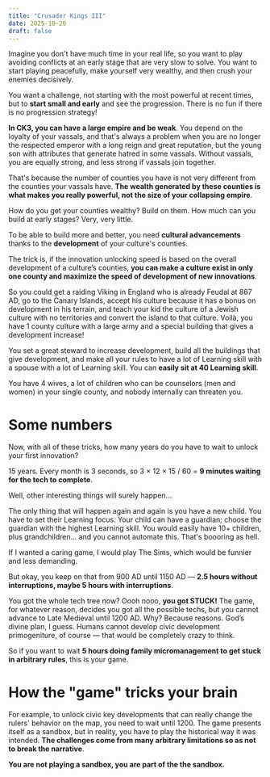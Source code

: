 ```yaml
---
title: "Crusader Kings III"
date: 2025-10-20
draft: false
---
```


Imagine you don't have much time in your real life, so you want to play avoiding conflicts at an early stage that are very slow to solve. You want to start playing peacefully, make yourself very wealthy, and then crush your enemies decisively.

You want a challenge, not starting with the most powerful at recent times, but to **start small and early** and see the progression. There is no fun if there is no progression strategy!

**In CK3, you can have a large empire and be weak**. You depend on the loyalty of your vassals, and that's always a problem when you are no longer the respected emperor with a long reign and great reputation, but the young son with attributes that generate hatred in some vassals. Without vassals, you are equally strong, and less strong if vassals join together.

That's because the number of counties you have is not very different from the counties your vassals have. **The wealth generated by these counties is what makes you really powerful, not the size of your collapsing empire**.

How do you get your counties wealthy? Build on them. How much can you build at early stages? Very, very little.

To be able to build more and better, you need **cultural advancements** thanks to the **development** of your culture's counties.

The trick is, if the innovation unlocking speed is based on the overall development of a culture’s counties, **you can make a culture exist in only one county and maximize the speed of development of new innovations**.

So you could get a raiding Viking in England who is already Feudal at 867 AD, go to the Canary Islands, accept his culture because it has a bonus on development in his terrain, and teach your kid the culture of a Jewish culture with no territories and convert the island to that culture. Voilà, you have 1 county culture with a large army and a special building that gives a development increase!

You set a great steward to increase development, build all the buildings that give development, and make all your rules to have a lot of Learning skill with a spouse with a lot of Learning skill. You can **easily sit at 40 Learning skill**.

You have 4 wives, a lot of children who can be counselors (men and women) in your single county, and nobody internally can threaten you.

# Some numbers

Now, with all of these tricks, how many years do you have to wait to unlock your first innovation?

15 years. Every month is 3 seconds, so 3 × 12 × 15 / 60 = **9 minutes waiting for the tech to complete**.

Well, other interesting things will surely happen…

The only thing that will happen again and again is you have a new child. You have to set their Learning focus. Your child can have a guardian; choose the guardian with the highest Learning skill. You would easily have 10+ children, plus grandchildren… and you cannot automate this. That's boooring as hell.

If I wanted a caring game, I would play The Sims, which would be funnier and less demanding.

But okay, you keep on that from 900 AD until 1150 AD — **2.5 hours without interruptions, maybe 5 hours with interruptions**.

You got the whole tech tree now? Oooh nooo, **you got STUCK!** The game, for whatever reason, decides you got all the possible techs, but you cannot advance to Late Medieval until 1200 AD. Why? Because reasons. God’s divine plan, I guess. Humans cannot develop civic development primogeniture, of course — that would be completely crazy to think.

So if you want to wait **5 hours doing family micromanagement to get stuck in arbitrary rules**, this is your game.

# How the "game" tricks your brain

For example, to unlock civic key developments that can really change the rulers' behavior on the map, you need to wait until 1200. The game presents itself as a sandbox, but in reality, you have to play the historical way it was intended. **The challenges come from many arbitrary limitations so as not to break the narrative**.

**You are not playing a sandbox, you are part of the the sandbox.**